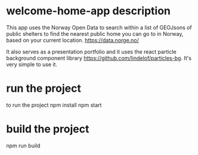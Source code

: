 # welcome-home-app description
This app uses the Norway Open Data to search within a list of GEOJsons of public shelters to find the nearest public home you can go to in Norway, based on your current location.
https://data.norge.no/

It also serves as a presentation portfolio and it uses the react particle background component library https://github.com/lindelof/particles-bg. It's very simple to use it.

# run the project
to run the project
npm install
npm start

# build the project
npm run build


